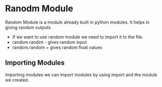 # Ranodm Module
Random Module is a module already built in python modules. It helps in giving random outputs
* If we want to use random module we need to import it to the file.
* random.randint - gives random input
* random.random = gives random float values
## Importing Modules
Importing modules we can import modules by using import and the module we created.